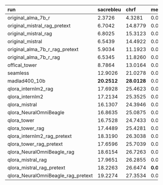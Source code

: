 | run                                | sacrebleu   | chrf        | meteor     | comet22    | normed_mean   | standard_mean   |
|:-----------------------------------|:------------|:------------|:-----------|:-----------|:--------------|:----------------|
| original_alma_7b_r                 | 2.3726      | 4.3281      | 0.0576     | 0.4488     | 0.5322        | -1.4842         |
| original_mistral_rag_pretext       | 6.7042      | 14.8779     | 0.0444     | 0.4159     | 0.6721        | -1.3300         |
| original_mistral_rag               | 6.8025      | 15.3123     | 0.0454     | 0.4154     | 0.6825        | -1.3006         |
| original_mistral                   | 6.5439      | 14.4922     | 0.0497     | 0.4146     | 0.6826        | -1.2946         |
| original_alma_7b_r_rag_pretext     | 5.9034      | 11.1923     | 0.0502     | **0.5283** | 0.6934        | -0.5704         |
| original_alma_7b_r_rag             | 6.5345      | 11.8260     | 0.0477     | 0.5282     | 0.7035        | -0.5515         |
| offical_tower                      | 8.7864      | 13.0164     | 0.0673     | 0.4355     | 0.7788        | -0.8715         |
| seamless                           | 12.9026     | 21.0278     | 0.0425     | 0.5118     | 0.9013        | -0.1316         |
| madlad400_10b                      | **20.2512** | **28.0128** | 0.0430     | 0.4964     | 1.1111        | 0.3296          |
| qlora_internlm2_rag                | 17.6928     | 25.4623     | 0.0739     | 0.4846     | 1.1369        | 0.4207          |
| qlora_internlm2                    | 17.2134     | 25.3525     | 0.0794     | 0.4859     | 1.1471        | 0.4745          |
| qlora_mistral                      | 16.1307     | 24.3946     | 0.0888     | 0.4848     | 1.1486        | 0.5016          |
| qlora_NeuralOmniBeagle             | 16.8635     | 25.0875     | 0.0833     | 0.4863     | 1.1513        | 0.5001          |
| qlora_tower                        | 16.7528     | 24.7433     | 0.0885     | 0.4859     | 1.1633        | 0.5453          |
| qlora_tower_rag                    | 17.4489     | 25.4281     | 0.0856     | 0.4845     | 1.1732        | 0.5532          |
| qlora_internlm2_rag_pretext        | 18.3190     | 26.3038     | 0.0836     | 0.4847     | 1.1926        | 0.6003          |
| qlora_tower_rag_pretext            | 17.6596     | 25.7039     | 0.0893     | 0.4853     | 1.1940        | 0.6257          |
| qlora_NeuralOmniBeagle_rag         | 18.6154     | 26.7263     | 0.0871     | 0.4867     | 1.2163        | 0.6867          |
| qlora_mistral_rag                  | 17.9651     | 26.2855     | 0.0944     | 0.4847     | 1.2240        | 0.7188          |
| qlora_mistral_rag_pretext          | 18.2263     | 26.6474     | **0.0954** | 0.4855     | 1.2369        | 0.7616          |
| qlora_NeuralOmniBeagle_rag_pretext | 19.2274     | 27.3534     | 0.0940     | 0.4860     | **1.2586**    | **0.8164**      |